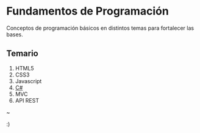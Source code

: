 # Fundamentos de Programación

Conceptos de programación básicos en distintos temas para fortalecer las bases.

## Temario
1. HTML5
1. CSS3
1. Javascript
1. [C#](https://github.com/luzyrawr/selfstudy/blob/main/C%23.md)
1. MVC
1. API REST

~

:)
